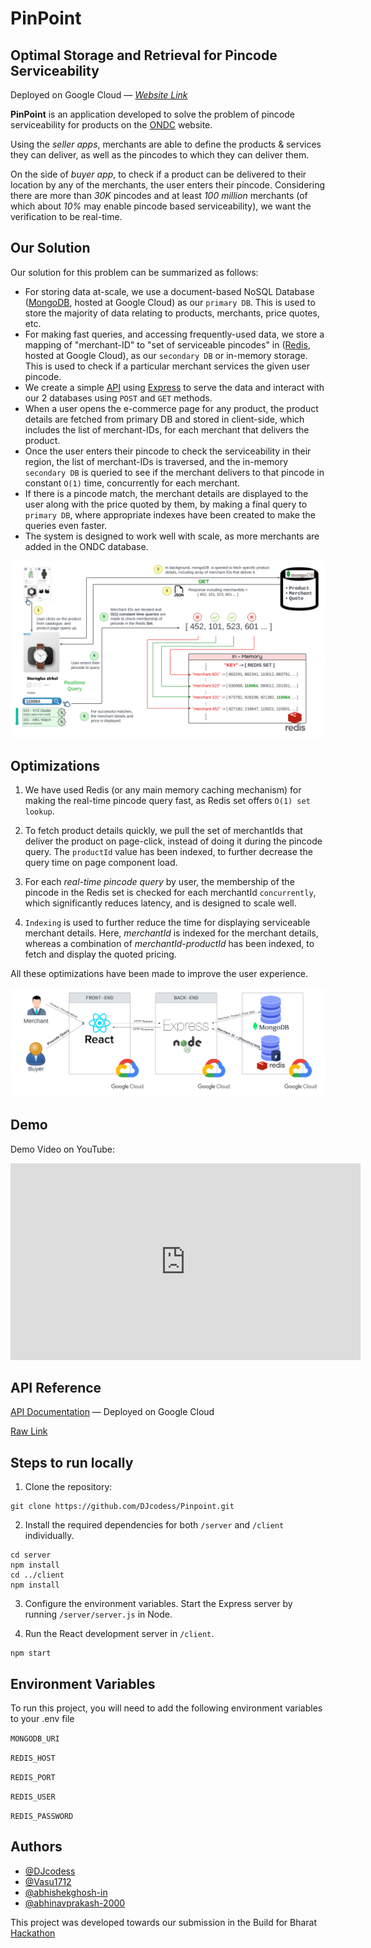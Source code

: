 # PinPoint

## Optimal Storage and Retrieval for Pincode Serviceability

Deployed on Google Cloud &mdash; [_Website Link_](https://pinpointgcp.df.r.appspot.com)

**PinPoint** is an application developed to solve the problem of pincode serviceability for products on the [ONDC](https://ondc.org/) website.

Using the _seller apps_, merchants are able to define the products & services they can deliver, as well as the pincodes to which they can deliver them.

On the side of _buyer app_, to check if a product can be delivered to their location by any of the merchants, the user enters their pincode.
Considering there are more than _30K_ pincodes and at least _100 million_ merchants (of which about _10%_ may enable pincode based serviceability), we want the verification to be real-time.

## Our Solution

Our solution for this problem can be summarized as follows:

- For storing data at-scale, we use a document-based NoSQL Database ([MongoDB](https://www.mongodb.com/), hosted at Google Cloud) as our `primary DB`. This is used to store the majority of data relating to products, merchants, price quotes, etc.
- For making fast queries, and accessing frequently-used data, we store a mapping of "merchant-ID" to "set of serviceable pincodes" in ([Redis](https://redis.io/), hosted at Google Cloud), as our `secondary DB` or in-memory storage. This is used to check if a particular merchant services the given user pincode.
- We create a simple [API](https://api-dot-pinpointgcp.df.r.appspot.com) using [Express](https://expressjs.com/) to serve the data and interact with our 2 databases using `POST` and `GET` methods.
- When a user opens the e-commerce page for any product, the product details are fetched from primary DB and stored in client-side, which includes the list of merchant-IDs, for each merchant that delivers the product.
- Once the user enters their pincode to check the serviceability in their region, the list of merchant-IDs is traversed, and the in-memory `secondary DB` is queried to see if the merchant delivers to that pincode in constant `O(1)` time, concurrently for each merchant.
- If there is a pincode match, the merchant details are displayed to the user along with the price quoted by them, by making a final query to `primary DB`, where appropriate indexes have been created to make the queries even faster.
- The system is designed to work well with scale, as more merchants are added in the ONDC database.

![Pinpoint Realtime Query Workflow](/server/images/Pinpoint_workflow.png)

## Optimizations

1. We have used Redis (or any main memory caching mechanism) for making the real-time pincode query fast, as Redis set offers `O(1) set lookup`.

2. To fetch product details quickly, we pull the set of merchantIds that deliver the product on page-click, instead of doing it during the pincode query. The `productId` value has been indexed, to further decrease the query time on page component load.

3. For each *real-time pincode query* by user, the membership of the pincode in the Redis set is checked for each merchantId `concurrently`, which significantly reduces latency, and is designed to scale well.

4. `Indexing` is used to further reduce the time for displaying serviceable merchant details. Here, *merchantId* is indexed for the merchant details, whereas a combination of *merchantId-productId* has been indexed, to fetch and display the quoted pricing.

All these optimizations have been made to improve the user experience.

![Pinpoint Stack Architecture](/server/images/Pinpoint_stack_architecture.png)

## Demo

Demo Video on YouTube:

<iframe width="560" height="315" src="https://www.youtube.com/embed/SRinIlxBpC0?si=ObTI-ZMK1onnuTNl" title="YouTube video player" frameborder="0" allow="accelerometer; autoplay; clipboard-write; encrypted-media; gyroscope; picture-in-picture; web-share" referrerpolicy="strict-origin-when-cross-origin" allowfullscreen></iframe>

## API Reference

[API Documentation](https://api-dot-pinpointgcp.df.r.appspot.com) &mdash; Deployed on Google Cloud

[Raw Link](/server/index.html)

## Steps to run locally

1. Clone the repository:
```
git clone https://github.com/DJcodess/Pinpoint.git
```

2. Install the required dependencies for both `/server` and `/client` individually.
```
cd server
npm install
cd ../client
npm install
```

3. Configure the environment variables. Start the Express server by running `/server/server.js` in Node.

4. Run the React development server in `/client`.
```
npm start
```

## Environment Variables

To run this project, you will need to add the following environment variables to your .env file

`MONGODB_URI`

`REDIS_HOST`

`REDIS_PORT`

`REDIS_USER`

`REDIS_PASSWORD`

## Authors

- [@DJcodess](https://github.com/DJcodess)
- [@Vasu1712](https://github.com/Vasu1712)
- [@abhishekghosh-in](https://github.com/abhishekghosh-in)
- [@abhinavprakash-2000](https://github.com/abhinavprakash-2000)

This project was developed towards our submission in the Build for Bharat [Hackathon](https://hack2skill.com/build-for-bharat-hackathon-ondc-google-cloud)
